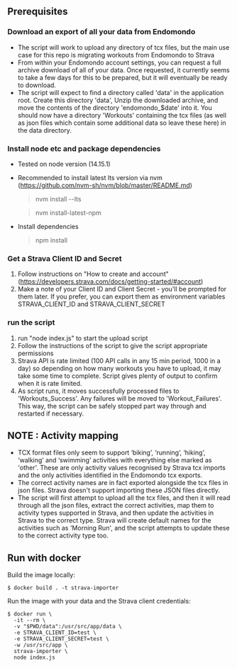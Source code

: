 


## Prerequisites

### Download an export of all your data from Endomondo
* The script will work to upload any directory of tcx files, but the main use case for this repo is migrating workouts from Endomondo to Strava
* From within your Endomondo account settings, you can request a full archive download of all of your data. Once requested, it currently seems to take a few days for this to be prepared, but it will eventually be ready to download.
* The script will expect to find a directory called 'data' in the application root. Create this directory 'data', Unzip the downloaded archive, and move the contents of the directory 'endomondo_$date' into it. You should now have a directory 'Workouts' containing the tcx files (as well as json files which contain some additional data so leave these here) in the data directory.

### Install node etc and package dependencies
* Tested on node version (14.15.1)
* Recommended to install latest lts version via nvm (https://github.com/nvm-sh/nvm/blob/master/README.md)

  >nvm install --lts

  >nvm install-latest-npm

* Install dependencies
  >npm install

### Get a Strava Client ID and Secret
1. Follow instructions on "How to create and account" (https://developers.strava.com/docs/getting-started/#account)
1. Make a note of your Client ID and Client Secret - you'll be prompted for them later. If you prefer, you can export them as environment variables STRAVA_CLIENT_ID and STRAVA_CLIENT_SECRET

### run the script
1. run "node index.js" to start the upload script
1. Follow the instructions of the script to give the script appropriate permissions
1. Strava API is rate limited (100 API calls in any 15 min period, 1000 in a day) so depending on how many workouts you have to upload, it may take some time to complete. Script gives plenty of output to confirm when it is rate limited.
1. As script runs, it moves successfully processed files to 'Workouts_Success'. Any failures will be moved to 'Workout_Failures'. This way, the script can be safely stopped part way through and restarted if necessary.

## NOTE : Activity mapping
* TCX format files only seem to support ‘biking’, ‘running’, ‘hiking’, ‘walking’ and ‘swimming’ activities with everything else marked as 'other'. These are only activity values recognised by Strava tcx imports and the only activities identified in the Endomondo tcx exports.
* The correct activity names are in fact exported alongside the tcx files in json files. Strava doesn't support importing these JSON files directly.
* The script will first attempt to upload all the tcx files, and then it will read through all the json files, extract the correct activities, map them to activity types supported in Strava, and then update the activities in Strava to the correct type. Strava will create default names for the activities such as 'Morning Run', and the script attempts to update these to the correct activity type too.

## Run with docker

Build the image locally:
```
$ docker build . -t strava-importer
```

Run the image with your data and the Strava client credentials:
```
$ docker run \
  -it --rm \
  -v "$PWD/data":/usr/src/app/data \
  -e STRAVA_CLIENT_ID=test \
  -e STRAVA_CLIENT_SECRET=test \
  -w /usr/src/app \
  strava-importer \
  node index.js
```
